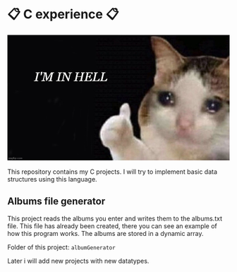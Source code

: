 # 📋 C experience 📋

![logo](https://github.com/akihiko47/C-experience/blob/main/logo.jpg?raw=true)

This repository contains my C projects. I will try to implement basic data structures using this language. 

## Albums file generator
This project reads the albums you enter and writes them to the albums.txt file. This file has already been created, there you can see an example of how this program works. The albums are stored in a dynamic array.

Folder of this project: `albumGenerator`

Later i will add new projects with new datatypes.
